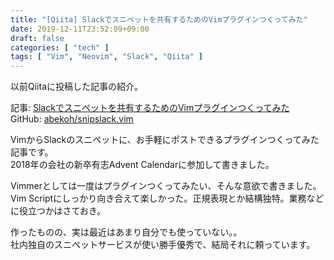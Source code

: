 ```yaml
---
title: "[Qiita] Slackでスニペットを共有するためのVimプラグインつくってみた"
date: 2019-12-11T23:52:09+09:00
draft: false
categories: [ "tech" ]
tags: [ "Vim", "Neovim", "Slack", "Qiita" ]
---
```

以前Qiitaに投稿した記事の紹介。


記事: [Slackでスニペットを共有するためのVimプラグインつくってみた](https://qiita.com/abekoh/items/707a589dadf571dbc390)  
GitHub: [abekoh/snipslack.vim](https://github.com/abekoh/snipslack.vim)


VimからSlackのスニペットに、お手軽にポストできるプラグインつくってみた記事です。  
2018年の会社の新卒有志Advent Calendarに参加して書きました。

Vimmerとしては一度はプラグインつくってみたい、そんな意欲で書きました。  
Vim Scriptにしっかり向き合えて楽しかった。正規表現とか結構独特。業務などに役立つかはさておき。

作ったものの、実は最近はあまり自分でも使っていない。。  
社内独自のスニペットサービスが使い勝手優秀で、結局それに頼っています。
